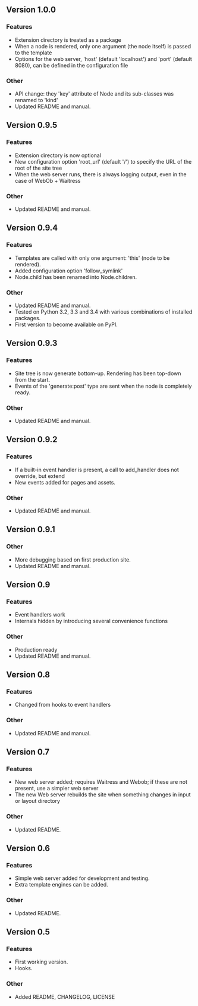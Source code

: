 Version 1.0.0
-------------

### Features
-   Extension directory is treated as a package
-   When a node is rendered, only one argument (the node itself) is passed to the template
-   Options for the web server, 'host' (default 'localhost') and 'port' (default 8080),
    can be defined in the configuration file

### Other
-   API change: they 'key' attribute of Node and its sub-classes was renamed to 'kind'
-   Updated README and manual.

Version 0.9.5
-------------

### Features
-   Extension directory is now optional
-   New configuration option 'root_url' (default '/') to specify the URL of the root of the site tree
-   When the web server runs, there is always logging output, even in the case of WebOb + Waitress

### Other
-   Updated README and manual.

Version 0.9.4
-------------

### Features
-   Templates are called with only one argument: 'this' (node to be rendered).
-   Added configuration option 'follow_symlink'
-   Node.child has been renamed into Node.children.

### Other
-   Updated README and manual.
-   Tested on Python 3.2, 3.3 and 3.4 with various combinations of installed packages.
-   First version to become available on PyPI.

Version 0.9.3
-------------

### Features
-   Site tree is now generate bottom-up. Rendering has been top-down from the start.
-   Events of the 'generate:post' type are sent when the node is completely ready.

### Other
-   Updated README and manual.

Version 0.9.2
-------------

### Features
-   If a built-in event handler is present, a call to add_handler does not override, but extend
-   New events added for pages and assets.

### Other
-   Updated README and manual.

Version 0.9.1
-------------

### Other
-   More debugging based on first production site.
-   Updated README and manual.

Version 0.9
-----------

### Features
-   Event handlers work
-   Internals hidden by introducing several convenience functions

### Other
-   Production ready
-   Updated README and manual.

Version 0.8
-----------

### Features
-   Changed from hooks to event handlers

### Other
-   Updated README and manual.

Version 0.7
-----------

### Features
-   New web server added; requires Waitress and Webob; if these are not	present, use a simpler web server
-   The new Web server rebuilds the site when something changes in input or layout directory

### Other
-   Updated README.

Version 0.6
-----------

### Features
-   Simple web server added for development and testing.
-   Extra template engines can be added.

### Other
-   Updated README.

Version 0.5
-----------

### Features
-   First working version.
-   Hooks.

### Other
-   Added README, CHANGELOG, LICENSE
